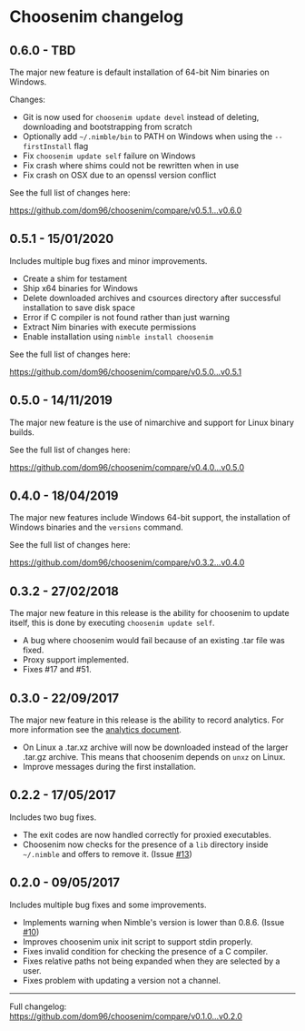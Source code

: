 # Choosenim changelog

## 0.6.0 - TBD

The major new feature is default installation of 64-bit Nim
binaries on Windows.

Changes:
* Git is now used for `choosenim update devel` instead of deleting,
  downloading and bootstrapping from scratch
* Optionally add `~/.nimble/bin` to PATH on Windows when using the
  `--firstInstall` flag
* Fix `choosenim update self` failure on Windows
* Fix crash where shims could not be rewritten when in use
* Fix crash on OSX due to an openssl version conflict

See the full list of changes here:

https://github.com/dom96/choosenim/compare/v0.5.1...v0.6.0

## 0.5.1 - 15/01/2020

Includes multiple bug fixes and minor improvements.

* Create a shim for testament
* Ship x64 binaries for Windows
* Delete downloaded archives and csources directory after successful
  installation to save disk space
* Error if C compiler is not found rather than just warning
* Extract Nim binaries with execute permissions
* Enable installation using `nimble install choosenim`

See the full list of changes here:

https://github.com/dom96/choosenim/compare/v0.5.0...v0.5.1

## 0.5.0 - 14/11/2019

The major new feature is the use of nimarchive and
support for Linux binary builds.

See the full list of changes here:

https://github.com/dom96/choosenim/compare/v0.4.0...v0.5.0

## 0.4.0 - 18/04/2019

The major new features include Windows 64-bit support, the installation
of Windows binaries and the `versions` command.

See the full list of changes here:

https://github.com/dom96/choosenim/compare/v0.3.2...v0.4.0

## 0.3.2 - 27/02/2018

The major new feature in this release is the ability for choosenim to
update itself, this is done by executing ``choosenim update self``.

* A bug where choosenim would fail because of an existing .tar file
  was fixed.
* Proxy support implemented.
* Fixes #17 and #51.

## 0.3.0 - 22/09/2017

The major new feature in this release is the ability to record analytics.
For more information see the
[analytics document](https://github.com/dom96/choosenim/blob/master/analytics.md).

* On Linux a .tar.xz archive will now be downloaded instead of the larger
  .tar.gz archive. This means that choosenim depends on `unxz` on Linux.
* Improve messages during the first installation.

## 0.2.2 - 17/05/2017

Includes two bug fixes.

* The exit codes are now handled correctly for proxied executables.
* Choosenim now checks for the presence of a `lib` directory inside
  ``~/.nimble`` and offers to remove it.
  (Issue [#13](https://github.com/dom96/choosenim/issues/13))

## 0.2.0 - 09/05/2017

Includes multiple bug fixes and some improvements.

* Implements warning when Nimble's version is lower than 0.8.6. (Issue
  [#10](https://github.com/dom96/choosenim/issues/10))
* Improves choosenim unix init script to support stdin properly.
* Fixes invalid condition for checking the presence of a C compiler.
* Fixes relative paths not being expanded when they are selected by a user.
* Fixes problem with updating a version not a channel.

----

Full changelog: https://github.com/dom96/choosenim/compare/v0.1.0...v0.2.0
